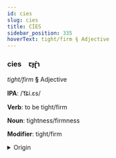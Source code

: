```yaml
---
id: cies
slug: cies
title: CİES
sidebar_position: 335
hoverText: tight/firm § Adjective
---
```


### cies&emsp;<span kind="abugida">ꞇɟɽ́ɿ</span>

*tight/firm* **§** Adjective

**IPA**: /ˈt͡ɕi.ɛs/

**Verb**: to be tight/firm

**Noun**: tightness/firmness

**Modifier**: tight/firm

<details>
    <summary>Origin</summary>
    Latvian ciešs [tsiɛ̂ʃ]<br/>
    <em>Balto-Slavic Language Family</em>
</details>